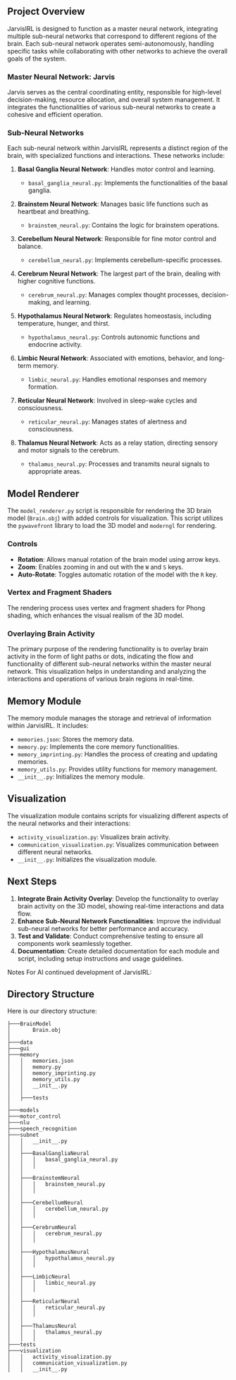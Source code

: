 ## Project Overview

JarvisIRL is designed to function as a master neural network, integrating multiple sub-neural networks that correspond to different regions of the brain. Each sub-neural network operates semi-autonomously, handling specific tasks while collaborating with other networks to achieve the overall goals of the system.

### Master Neural Network: Jarvis
Jarvis serves as the central coordinating entity, responsible for high-level decision-making, resource allocation, and overall system management. It integrates the functionalities of various sub-neural networks to create a cohesive and efficient operation.

### Sub-Neural Networks
Each sub-neural network within JarvisIRL represents a distinct region of the brain, with specialized functions and interactions. These networks include:

1. **Basal Ganglia Neural Network**: Handles motor control and learning.
   - `basal_ganglia_neural.py`: Implements the functionalities of the basal ganglia.

2. **Brainstem Neural Network**: Manages basic life functions such as heartbeat and breathing.
   - `brainstem_neural.py`: Contains the logic for brainstem operations.

3. **Cerebellum Neural Network**: Responsible for fine motor control and balance.
   - `cerebellum_neural.py`: Implements cerebellum-specific processes.

4. **Cerebrum Neural Network**: The largest part of the brain, dealing with higher cognitive functions.
   - `cerebrum_neural.py`: Manages complex thought processes, decision-making, and learning.

5. **Hypothalamus Neural Network**: Regulates homeostasis, including temperature, hunger, and thirst.
   - `hypothalamus_neural.py`: Controls autonomic functions and endocrine activity.

6. **Limbic Neural Network**: Associated with emotions, behavior, and long-term memory.
   - `limbic_neural.py`: Handles emotional responses and memory formation.

7. **Reticular Neural Network**: Involved in sleep-wake cycles and consciousness.
   - `reticular_neural.py`: Manages states of alertness and consciousness.

8. **Thalamus Neural Network**: Acts as a relay station, directing sensory and motor signals to the cerebrum.
   - `thalamus_neural.py`: Processes and transmits neural signals to appropriate areas.

## Model Renderer
The `model_renderer.py` script is responsible for rendering the 3D brain model (`Brain.obj`) with added controls for visualization. This script utilizes the `pywavefront` library to load the 3D model and `moderngl` for rendering.

### Controls
- **Rotation**: Allows manual rotation of the brain model using arrow keys.
- **Zoom**: Enables zooming in and out with the `W` and `S` keys.
- **Auto-Rotate**: Toggles automatic rotation of the model with the `R` key.

### Vertex and Fragment Shaders
The rendering process uses vertex and fragment shaders for Phong shading, which enhances the visual realism of the 3D model.

### Overlaying Brain Activity
The primary purpose of the rendering functionality is to overlay brain activity in the form of light paths or dots, indicating the flow and functionality of different sub-neural networks within the master neural network. This visualization helps in understanding and analyzing the interactions and operations of various brain regions in real-time.

## Memory Module
The memory module manages the storage and retrieval of information within JarvisIRL. It includes:
- `memories.json`: Stores the memory data.
- `memory.py`: Implements the core memory functionalities.
- `memory_imprinting.py`: Handles the process of creating and updating memories.
- `memory_utils.py`: Provides utility functions for memory management.
- `__init__.py`: Initializes the memory module.

## Visualization
The visualization module contains scripts for visualizing different aspects of the neural networks and their interactions:
- `activity_visualization.py`: Visualizes brain activity.
- `communication_visualization.py`: Visualizes communication between different neural networks.
- `__init__.py`: Initializes the visualization module.

## Next Steps
1. **Integrate Brain Activity Overlay**: Develop the functionality to overlay brain activity on the 3D model, showing real-time interactions and data flow.
2. **Enhance Sub-Neural Network Functionalities**: Improve the individual sub-neural networks for better performance and accuracy.
3. **Test and Validate**: Conduct comprehensive testing to ensure all components work seamlessly together.
4. **Documentation**: Create detailed documentation for each module and script, including setup instructions and usage guidelines.



Notes For AI continued development of JarvisIRL: 
## Directory Structure

Here is our directory structure:

```plaintext
├───BrainModel
│       Brain.obj
│
├───data
├───gui
├───memory
│   │   memories.json
│   │   memory.py
│   │   memory_imprinting.py
│   │   memory_utils.py
│   │   __init__.py
│   │
│   ├───tests
│
├───models
├───motor_control
├───nlu
├───speech_recognition
├───subnet
│   │   __init__.py
│   │
│   ├───BasalGangliaNeural
│   │   │   basal_ganglia_neural.py
│   │   │
│   │
│   ├───BrainstemNeural
│   │   │   brainstem_neural.py
│   │   │
│   │
│   ├───CerebellumNeural
│   │   │   cerebellum_neural.py
│   │   │
│   │
│   ├───CerebrumNeural
│   │   │   cerebrum_neural.py
│   │   │
│   │
│   ├───HypothalamusNeural
│   │   │   hypothalamus_neural.py
│   │   │
│   │
│   ├───LimbicNeural
│   │   │   limbic_neural.py
│   │   │
│   │
│   ├───ReticularNeural
│   │   │   reticular_neural.py
│   │   │
│   │
│   ├───ThalamusNeural
│   │   │   thalamus_neural.py
│   │   │
├───tests
├───visualization
│   │   activity_visualization.py
│   │   communication_visualization.py
│   │   __init__.py
